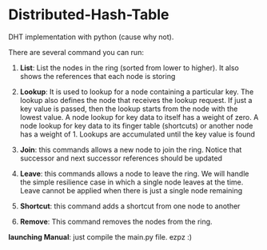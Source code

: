 # Distributed-Hash-Table
DHT implementation with python (cause why not).

There are several command you can run:

1. **List**: List the nodes in the ring (sorted from lower to higher). It also shows the references that
each node is storing

2. **Lookup**: It is used to lookup for a node containing a particular key. The lookup also defines the
node that receives the lookup request. If just a key value is passed, then the lookup starts from
the node with the lowest value. A node lookup for key data to itself has a weight of zero. A node
lookup for key data to its finger table (shortcuts) or another node has a weight of 1. Lookups are
accumulated until the key value is found

3. **Join**: this commands allows a new node to join the ring. Notice that successor and next successor
references should be updated

4. **Leave**: this commands allows a node to leave the ring. We will handle the simple resilience case
in which a single node leaves at the time. Leave cannot be applied when there is just a single
node remaining

5. **Shortcut**: this command adds a shortcut from one node to another

6. **Remove**: This command removes the nodes from the ring.

**launching Manual**: just compile the main.py file. ezpz :)
